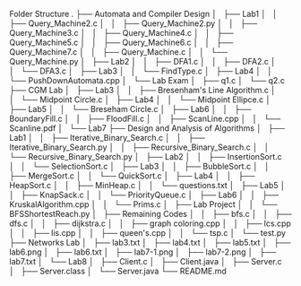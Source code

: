 Folder Structure
.
├── Automata and Compiler Design
│   ├── Lab1
│   │   ├── Query_Machine2.c
│   │   ├── Query_Machine2.py
│   │   ├── Query_Machine3.c
│   │   ├── Query_Machine4.c
│   │   ├── Query_Machine5.c
│   │   ├── Query_Machine6.c
│   │   ├── Query_Machine7.c
│   │   ├── Query_Machine.c
│   │   └── Query_Machine.py
│   ├── Lab2
│   │   ├── DFA1.c
│   │   ├── DFA2.c
│   │   └── DFA3.c
│   ├── Lab3
│   │   └── FindType.c
│   ├── Lab4
│   │   └── PushDownAutomata.cpp
│   └── Lab Exam
│       ├── q1.c
│       └── q2.c
├── CGM Lab
│   ├── Lab3
│   │   ├── Bresenham's Line Algorithm.c
│   │   └── Midpoint Circle.c
│   ├── Lab4
│   │   └── Midpoint Ellipce.c
│   ├── Lab5
│   │   └── Breseham Circle.c
│   ├── Lab6
│   │   ├── BoundaryFill.c
│   │   ├── FloodFill.c
│   │   ├── ScanLine.cpp
│   │   └── Scanline.pdf
│   └── Lab7
├── Design and Analysis of Algorithms
│   ├── Lab1
│   │   ├── Iterative_Binary_Search.c
│   │   ├── Iterative_Binary_Search.py
│   │   ├── Recursive_Binary_Search.c
│   │   └── Recursive_Binary_Search.py
│   ├── Lab2
│   │   ├── InsertionSort.c
│   │   └── SelectionSort.c
│   ├── Lab3
│   │   ├── BubbleSort.c
│   │   ├── MergeSort.c
│   │   └── QuickSort.c
│   ├── Lab4
│   │   ├── HeapSort.c
│   │   ├── MinHeap.c
│   │   └── questions.txt
│   ├── Lab5
│   │   ├── KnapSack.c
│   │   └── PriorityQueue.c
│   ├── Lab6
│   │   ├── KruskalAlgorithm.cpp
│   │   └── Prims.c
│   ├── Lab Project
│   │   └── BFSShortestReach.py
│   ├── Remaining Codes
│   │   ├── bfs.c
│   │   ├── dfs.c
│   │   ├── dijkstra.c
│   │   ├── graph coloring.cpp
│   │   ├── lcs.cpp
│   │   ├── lis.cpp
│   │   ├── queen's.cpp
│   │   └── tsp.c
│   └── test.py
├── Networks Lab
│   ├── lab3.txt
│   ├── lab4.txt
│   ├── lab5.txt
│   ├── lab6.png
│   ├── lab6.txt
│   ├── lab7-1.png
│   ├── lab7-2.png
│   ├── lab7.txt
│   └── Lab8
│       ├── Client.c
│       ├── Client.java
│       ├── Server.c
│       ├── Server.class
│       └── Server.java
└── README.md
